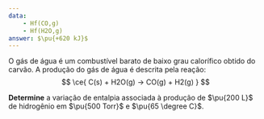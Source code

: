 ```yaml
---
data:
    - Hf(CO,g)
    - Hf(H2O,g)
answer: $\pu{+620 kJ}$
---
```


O gás de água é um combustível barato de baixo grau calorífico obtido do carvão. A produção do gás de água é descrita pela reação:
$$
    \ce{ C(s) + H2O(g) -> CO(g) + H2(g) }
$$

**Determine** a variação de entalpia associada à produção de $\pu{200 L}$ de hidrogênio em $\pu{500 Torr}$ e $\pu{65 \degree C}$.
